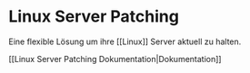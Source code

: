 # Linux Server Patching
Eine flexible Lösung um ihre [[Linux]] Server aktuell zu halten.

[[Linux Server Patching Dokumentation|Dokumentation]]